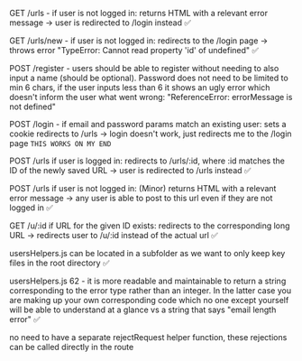 GET /urls - if user is not logged in: returns HTML with a relevant error message -> user is redirected to /login instead ✅

GET /urls/new - if user is not logged in: redirects to the /login page -> throws error "TypeError: Cannot read property 'id' of undefined" ✅

POST /register - users should be able to register without needing to also input a name (should be optional). Password does not need to be limited to min 6 chars, if the user inputs less than 6 it shows an ugly error which doesn't inform the user what went wrong: "ReferenceError: errorMessage is not defined"

POST /login - if email and password params match an existing user: sets a cookie redirects to /urls -> login doesn't work, just redirects me to the /login page `THIS WORKS ON MY END`

POST /urls if user is logged in: redirects to /urls/:id, where :id matches the ID of the newly saved URL -> user is redirected to /urls instead ✅

POST /urls if user is not logged in: (Minor) returns HTML with a relevant error message -> any user is able to post to this url even if they are not logged in ✅

GET /u/:id if URL for the given ID exists: redirects to the corresponding long URL -> redirects user to /u/:id instead of the actual url ✅

usersHelpers.js can be located in a subfolder as we want to only keep key files in the root directory ✅

usersHelpers.js 62 - it is more readable and maintainable to return a string corresponding to the error type rather than an integer. In the latter case you are making up your own corresponding code which no one except yourself will be able to understand at a glance vs a string that says "email length error" ✅

no need to have a separate rejectRequest helper function, these rejections can be called directly in the route
